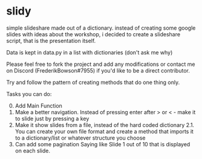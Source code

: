 # slidy
simple slideshare made out of a dictionary. instead of creating some google slides with ideas about the workshop, i decided to create a slideshare script, that is the presentation itself.

Data is kept in data.py in a list with dictionaries (don't ask me why)


Please feel free to fork the project and add any modifications or contact me on Discord (FrederikBowson#7955) if you'd like to be a direct contributor.

Try and follow the pattern of creating methods that do one thing only.

Tasks you can do:


0. Add Main Function
1. Make a better navigation. Instead of pressing enter after > or < - make it to slide just by pressing a key
2. Make it show slides from a file, instead of the hard coded dictionary
   2.1. You can create your own file format and create a method that imports it to a dictionary/list or whatever structure you choose
3. Can add some pagination
      Saying like Slide 1 out of 10 that is displayed on each slide.
      
      

